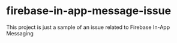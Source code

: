 # firebase-in-app-message-issue
This project is just a sample of an issue related to Firebase In-App Messaging
